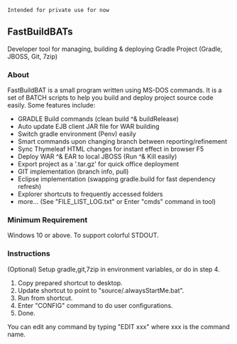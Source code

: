 `Intended for private use for now`

## FastBuildBATs
Developer tool for managing, building &amp; deploying Gradle Project (Gradle, JBOSS, Git, 7zip)

### About
FastBuildBAT is a small program written using MS-DOS commands.
It is a set of BATCH scripts to help you build and deploy project source code easily. Some features include:
- GRADLE Build commands (clean build ^& buildRelease)
- Auto update EJB client JAR file for WAR building
- Switch gradle environment (Penv) easily
- Smart commands upon changing branch between reporting/refinement 
- Sync Thymeleaf HTML changes for instant effect in browser F5
- Deploy WAR ^& EAR to local JBOSS (Run ^& Kill easily)
- Export project as a '.tar.gz' for quick office deployment
- GIT implementation (branch info, pull)
- Eclipse implementation (swapping gradle.build for fast dependency refresh)
- Explorer shortcuts to frequently accessed folders
- more... (See "FILE_LIST_LOG.txt" or Enter "cmds" command in tool)

### Minimum Requirement
Windows 10 or above. To support colorful STDOUT.

### Instructions
(Optional) Setup gradle,git,7zip in environment variables, or do in step 4.
1. Copy prepared shortcut to desktop.
2. Update shortcut to point to "source/.alwaysStartMe.bat".
3. Run from shortcut.
4. Enter "CONFIG" command to do user configurations.
5. Done.

You can edit any command by typing "EDIT xxx" where xxx is the command name.
